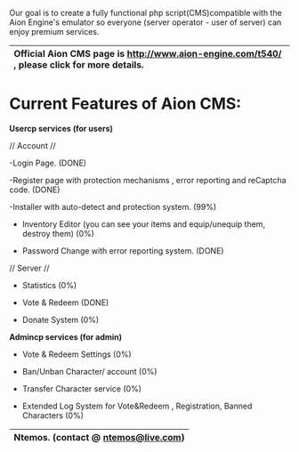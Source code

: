 Our goal is to create a fully functional php script(CMS)compatible with the Aion Engine's emulator so everyone (server operator - user of server) can enjoy premium services.

|Official Aion CMS page is http://www.aion-engine.com/t540/ , please click for more details.|
|:------------------------------------------------------------------------------------------|

# Current Features of Aion CMS: #

**Usercp services (for users)**

// Account //

-Login Page. (DONE)

-Register page with protection mechanisms , error reporting and reCaptcha code. (DONE)

-Installer with auto-detect and protection system. (99%)

- Inventory Editor (you can see your items and equip/unequip them, destroy them) (0%)

- Password Change with error reporting system. (DONE)

// Server //

- Statistics (0%)

- Vote & Redeem (DONE)

- Donate System (0%)

**Admincp services (for admin)**

- Vote & Redeem Settings (0%)

- Ban/Unban Character/ account (0%)

- Transfer Character service (0%)

- Extended Log System for Vote&Redeem , Registration, Banned Characters (0%)

| Ntemos. (contact @ ntemos@live.com)|
|:-----------------------------------|